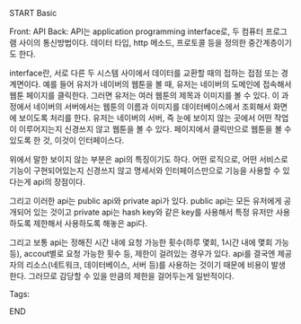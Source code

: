 START
Basic

Front: API
Back:
API는 application programming interface로, 두 컴퓨터 프로그램 사이의 통신방법이다.
데이터 타입, http 메소드, 프로토콜 등을 정의한 중간계층이기도 한다.

interface란, 서로 다른 두 시스템 사이에서 데이터를 교환할 때의 접하는 접점 또는 경계면이다.
예를 들어 유저가 네이버의 웹툰을 볼 때, 유저는 네이버의 도메인에 접속해서 웹툰 페이지를 클릭한다.
그러면 유저는 여러 웹툰의 제목과 이미지를 볼 수 있다. 이 과정에서 네이버의 서버에서는 웹툰의 이름과 이미지를 데이터베이스에서 조회해서 화면에 보이도록 처리를 한다.
유저는 네이버의 서버, 즉 눈에 보이지 않는 곳에서 어떤 작업이 이루어지는지 신경쓰지 않고 웹툰을 볼 수 있다. 페이지에서 클릭만으로 웹툰을 볼 수 있도록 한 것, 이것이 인터페이스다.

위에서 말한 보이지 않는 부분은 api의 특징이기도 하다. 어떤 로직으로, 어떤 서비스로 기능이 구현되어있는지 신경쓰지 않고 명세서와 인터페이스만으로 기능을 사용할 수 있다는게 api의 장점이다.

그리고 이러한 api는 public api와 private api가 있다. public api는 모든 유저에게 공개되어 있는 것이고
private api는 hash key와 같은 key를 사용해서 특정 유저만 사용하도록 제한해서 사용하도록 해놓은 api다.

그리고 보통 api는 정해진 시간 내에 요청 가능한 횟수(하루 몇회, 1시간 내에 몇회 가능 등), accout별로 요청 가능한 횟수 등, 제한이 걸려있는 경우가 있다.
api를 결국엔 제공자의 리소스(네트워크, 데이터베이스, 서버 등)를 사용하는 것이기 때문에 비용이 발생한다. 그러므로 감당할 수 있을 만큼의 제한을 걸어두는게 일반적이다.

Tags:
<!--ID: 1719328637109-->
END